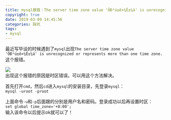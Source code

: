 ```yaml
---
title: mysql报错：The server time zone value 'ÖÐ¹ú±ê×¼Ê±¼ä' is unrecognized or represents more than one time zone.
copyright: true
date: 2019-03-09 14:45:56
categories: 踩坑
tags: 
- mysql
---
```

最近写毕设的时候遇到了`mysql`出现`The server time zone value 'ÖÐ¹ú±ê×¼Ê±¼ä' is unrecognized or represents more than one time zone.`这个报错。
<!-- more -->
![](/img/post20190309/error.png)  
出现这个报错的原因是时区错误。可以用这个方法解决。

首先打开`cmd`，然后`cd`进入`mysql`的安装目录，先登录`mysql`：  
`mysql -uroot -proot`

上面命令`-u`和`-p`后面跟的分别是用户名和密码。登录成功以后再设置时区：  
`set global time_zone='+8:00';`  
输入该命令以后提示ok就可以了！

